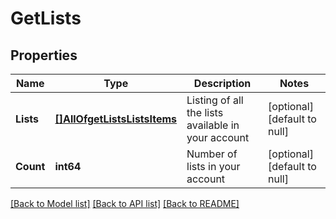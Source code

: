 # GetLists

## Properties
Name | Type | Description | Notes
------------ | ------------- | ------------- | -------------
**Lists** | [**[]AllOfgetListsListsItems**](interface{}.md) | Listing of all the lists available in your account | [optional] [default to null]
**Count** | **int64** | Number of lists in your account | [optional] [default to null]

[[Back to Model list]](../README.md#documentation-for-models) [[Back to API list]](../README.md#documentation-for-api-endpoints) [[Back to README]](../README.md)

